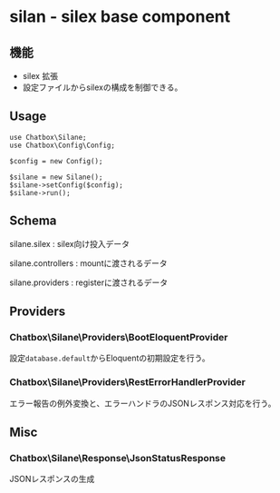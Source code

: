 # silan - silex base component

## 機能

- silex 拡張
- 設定ファイルからsilexの構成を制御できる。

## Usage

````
use Chatbox\Silane;
use Chatbox\Config\Config;

$config = new Config();

$silane = new Silane();
$silane->setConfig($config);
$silane->run();
````

## Schema

silane.silex : silex向け投入データ

silane.controllers : mountに渡されるデータ

silane.providers : registerに渡されるデータ

## Providers

### Chatbox\Silane\Providers\BootEloquentProvider

設定`database.default`からEloquentの初期設定を行う。

### Chatbox\Silane\Providers\RestErrorHandlerProvider

エラー報告の例外変換と、エラーハンドラのJSONレスポンス対応を行う。

## Misc

### Chatbox\Silane\Response\JsonStatusResponse

JSONレスポンスの生成

